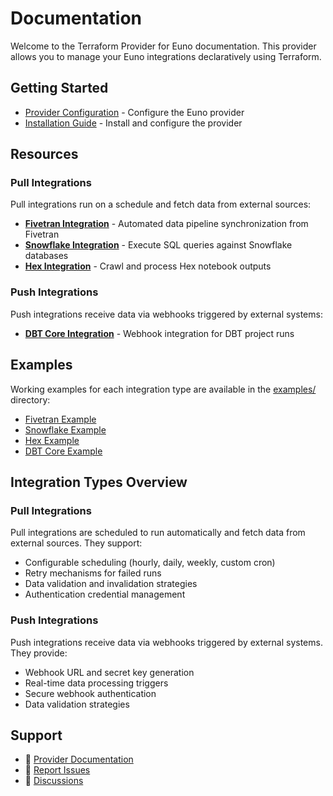 # Documentation

Welcome to the Terraform Provider for Euno documentation. This provider allows you to manage your Euno integrations declaratively using Terraform.

## Getting Started

- [Provider Configuration](provider.md) - Configure the Euno provider
- [Installation Guide](../README.md#installation) - Install and configure the provider

## Resources

### Pull Integrations
Pull integrations run on a schedule and fetch data from external sources:

- **[Fivetran Integration](resources/fivetran_integration.md)** - Automated data pipeline synchronization from Fivetran
- **[Snowflake Integration](resources/snowflake_integration.md)** - Execute SQL queries against Snowflake databases
- **[Hex Integration](resources/hex_integration.md)** - Crawl and process Hex notebook outputs

### Push Integrations  
Push integrations receive data via webhooks triggered by external systems:

- **[DBT Core Integration](resources/dbt_core_integration.md)** - Webhook integration for DBT project runs

## Examples

Working examples for each integration type are available in the [examples/](../examples/) directory:

- [Fivetran Example](../examples/fivetran/)
- [Snowflake Example](../examples/snowflake/)  
- [Hex Example](../examples/hex/)
- [DBT Core Example](../examples/dbt_core/)

## Integration Types Overview

### Pull Integrations
Pull integrations are scheduled to run automatically and fetch data from external sources. They support:
- Configurable scheduling (hourly, daily, weekly, custom cron)
- Retry mechanisms for failed runs
- Data validation and invalidation strategies
- Authentication credential management

### Push Integrations
Push integrations receive data via webhooks triggered by external systems. They provide:
- Webhook URL and secret key generation
- Real-time data processing triggers
- Secure webhook authentication
- Data validation strategies

## Support

- 📖 [Provider Documentation](https://registry.terraform.io/providers/euno-ai/euno/latest/docs)
- 🐛 [Report Issues](https://github.com/euno-ai/terraform-provider-euno/issues)
- 💬 [Discussions](https://github.com/euno-ai/terraform-provider-euno/discussions)